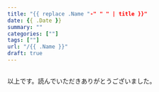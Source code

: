 ```yaml
---
title: "{{ replace .Name "-" " " | title }}"
date: {{ .Date }}
summary: ""
categories: [""]
tags: [""]
url: "/{{ .Name }}"
draft: true
---
```


## 

以上です。読んでいただきありがとうございました。
